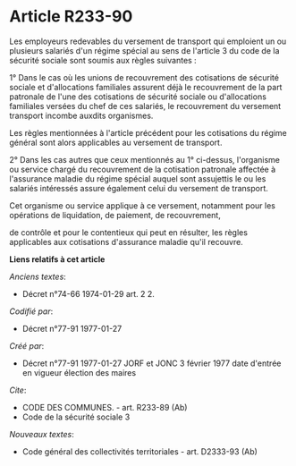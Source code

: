 # Article R233-90

Les employeurs redevables du versement de transport qui emploient un ou plusieurs salariés d'un régime spécial au sens de
l'article 3 du code de la sécurité sociale sont soumis aux règles suivantes :

1° Dans le cas où les unions de recouvrement des cotisations de sécurité sociale et d'allocations familiales assurent déjà le
recouvrement de la part patronale de l'une des cotisations de sécurité sociale ou d'allocations familiales versées du chef de
ces salariés, le recouvrement du versement transport incombe auxdits organismes. 

Les règles mentionnées à l'article précédent pour les cotisations du régime général sont alors applicables au versement de
transport. 

2° Dans les cas autres que ceux mentionnés au 1° ci-dessus, l'organisme ou service chargé du recouvrement de la cotisation
patronale affectée à l'assurance maladie du régime spécial auquel sont assujettis le ou les salariés intéressés assure
également celui du versement de transport. 

Cet organisme ou service applique à ce versement, notamment pour les opérations de liquidation, de paiement, de recouvrement,

de contrôle et pour le contentieux qui peut en résulter, les règles applicables aux cotisations d'assurance maladie qu'il
recouvre.

**Liens relatifs à cet article**

_Anciens textes_:

  - Décret n°74-66 1974-01-29 art. 2 2.

_Codifié par_:

  - Décret n°77-91 1977-01-27

_Créé par_:

  - Décret n°77-91 1977-01-27 JORF et JONC 3 février 1977 date d'entrée en vigueur élection des maires

_Cite_:

  - CODE DES COMMUNES. - art. R233-89 (Ab)
  - Code de la sécurité sociale 3

_Nouveaux textes_:

  - Code général des collectivités territoriales - art. D2333-93 (Ab)
